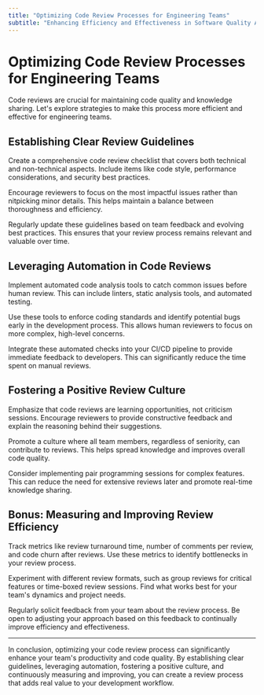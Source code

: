 ```yaml
---
title: "Optimizing Code Review Processes for Engineering Teams"
subtitle: "Enhancing Efficiency and Effectiveness in Software Quality Assurance"
---
```


# Optimizing Code Review Processes for Engineering Teams

Code reviews are crucial for maintaining code quality and knowledge sharing. Let's explore strategies to make this process more efficient and effective for engineering teams.

## Establishing Clear Review Guidelines

Create a comprehensive code review checklist that covers both technical and non-technical aspects. Include items like code style, performance considerations, and security best practices.

Encourage reviewers to focus on the most impactful issues rather than nitpicking minor details. This helps maintain a balance between thoroughness and efficiency.

Regularly update these guidelines based on team feedback and evolving best practices. This ensures that your review process remains relevant and valuable over time.

## Leveraging Automation in Code Reviews

Implement automated code analysis tools to catch common issues before human review. This can include linters, static analysis tools, and automated testing.

Use these tools to enforce coding standards and identify potential bugs early in the development process. This allows human reviewers to focus on more complex, high-level concerns.

Integrate these automated checks into your CI/CD pipeline to provide immediate feedback to developers. This can significantly reduce the time spent on manual reviews.

## Fostering a Positive Review Culture

Emphasize that code reviews are learning opportunities, not criticism sessions. Encourage reviewers to provide constructive feedback and explain the reasoning behind their suggestions.

Promote a culture where all team members, regardless of seniority, can contribute to reviews. This helps spread knowledge and improves overall code quality.

Consider implementing pair programming sessions for complex features. This can reduce the need for extensive reviews later and promote real-time knowledge sharing.

## Bonus: Measuring and Improving Review Efficiency

Track metrics like review turnaround time, number of comments per review, and code churn after reviews. Use these metrics to identify bottlenecks in your review process.

Experiment with different review formats, such as group reviews for critical features or time-boxed review sessions. Find what works best for your team's dynamics and project needs.

Regularly solicit feedback from your team about the review process. Be open to adjusting your approach based on this feedback to continually improve efficiency and effectiveness.

---

In conclusion, optimizing your code review process can significantly enhance your team's productivity and code quality. By establishing clear guidelines, leveraging automation, fostering a positive culture, and continuously measuring and improving, you can create a review process that adds real value to your development workflow.
